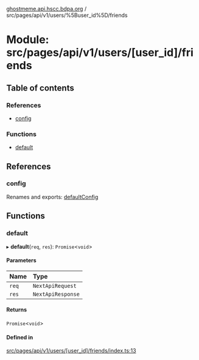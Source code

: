 [ghostmeme.api.hscc.bdpa.org](../README.md) / src/pages/api/v1/users/%5Buser_id%5D/friends

# Module: src/pages/api/v1/users/[user\_id]/friends

## Table of contents

### References

- [config](src_pages_api_v1_users__user_id__friends.md#config)

### Functions

- [default](src_pages_api_v1_users__user_id__friends.md#default)

## References

### config

Renames and exports: [defaultConfig](src_backend_middleware.md#defaultconfig)

## Functions

### default

▸ **default**(`req`, `res`): `Promise`<`void`\>

#### Parameters

| Name | Type |
| :------ | :------ |
| `req` | `NextApiRequest` |
| `res` | `NextApiResponse` |

#### Returns

`Promise`<`void`\>

#### Defined in

[src/pages/api/v1/users/[user_id]/friends/index.ts:13](https://github.com/nhscc/ghostmeme.api.hscc.bdpa.org/blob/311fb73/src/pages/api/v1/users/[user_id]/friends/index.ts#L13)
